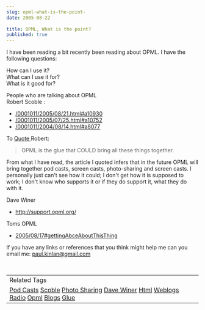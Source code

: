 ```yaml
---
slug: opml-what-is-the-point-
date: 2005-08-22
 
title: OPML, What is the point?
published: true
---
```

I have been reading a bit recently been reading about OPML. I have the following questions:<p />How can I use it?<br />What can I use it for?<br />What is it good for?<p />People who are talking about OPML<br />Robert Scoble :<br /><ul>
<li><a href="http://radio.weblogs.com/0001011/2005/08/21.html#a10930">/0001011/2005/08/21.html#a10930</a></li>
<li><a href="http://radio.weblogs.com/0001011/2005/07/25.html#a10752">/0001011/2005/07/25.html#a10752</a></li>
<li><a href="http://radio.weblogs.com/0001011/2004/08/14.html#a8077">/0001011/2004/08/14.html#a8077</a></li>
</ul><p>To <a href="http://www.webpronews.com/news/ebusinessnews/wpn-45-20050701ANewKindofConversationIsNeededWithMicrosoft.html">Quote </a>Robert:</p><blockquote class="posterous_short_quote"><p>OPML is the glue that COULD bring all these things together.</p></blockquote><p>From what I have read, the article I quoted infers that in the future OPML will bring together pod casts, screen casts, photo-sharing and screen casts. I personally just can't see how it could; I don't get how it is supposed to work; I don't know who supports it or if they do support it, what they do with it. </p><p>Dave Winer</p><ul><li><a href="http://support.opml.org/">http://support.opml.org/</a></li></ul><p>Toms OPML </p><ul><li><a href="http://blogs.opml.org/webfeed/2005/08/17#gettingAbceAboutThisThing">2005/08/17#gettingAbceAboutThisThing</a></li></ul><p>If you have any links or references that you think might help me can you email me: <a href="mailto:paul.kinlan@gmail.com">paul.kinlan@gmail.com</a></p><p></p><br /><table class="TechnoratiHead TagHeader">
<tr><td>Related Tags</td></tr>
<tr class="Technorati"><td>
<a href="https://paul.kinlan.me/tags/Pod%20Casts" class="Tag" rel="tag">Pod Casts</a> <a href="https://paul.kinlan.me/tags/Scoble" class="Tag" rel="tag">Scoble</a> <a href="https://paul.kinlan.me/tags/Photo%20Sharing" class="Tag" rel="tag">Photo Sharing</a> <a href="https://paul.kinlan.me/tags/Dave%20Winer" class="Tag" rel="tag">Dave Winer</a> <a href="https://paul.kinlan.me/tags/Html" class="Tag" rel="tag">Html</a> <a href="https://paul.kinlan.me/tags/Weblogs" class="Tag" rel="tag">Weblogs</a> <a href="https://paul.kinlan.me/tags/Radio" class="Tag" rel="tag">Radio</a> <a href="https://paul.kinlan.me/tags/Opml" class="Tag" rel="tag">Opml</a> <a href="https://paul.kinlan.me/tags/Blogs" class="Tag" rel="tag">Blogs</a> <a href="https://paul.kinlan.me/tags/Glue" class="Tag" rel="tag">Glue</a>
</td></tr>
</table><div class="blogger-post-footer"><img class="posterous_download_image" src="https://blogger.googleusercontent.com/tracker/8109338-112469832880641351?l=www.kinlan.co.uk%2Findex.html" height="1" alt="" width="1" /></div>

